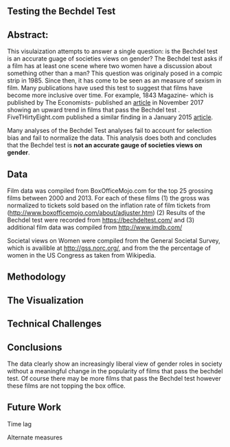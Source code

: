 ## Testing the Bechdel Test

## Abstract: 

This visulaization attempts to answer a single question: is the Bechdel test is an accurate guage of societies views on gender? The Bechdel test asks if a film has at least one scene where two women have a discussion about something other than a man? This question was originaly posed in a compic strip in 1985. Since then, it has come to be seen as an measure of sexism in film. 
Many publications have used this test to suggest that films have become more inclusive over time. For example, 1843 Magazine- which is published by The Economists- published an [article](https://www.1843magazine.com/data-graphic/what-the-numbers-say/men-women-and-films) in November 2017 showing an upward trend in films that pass the Bechdel test . FiveTHirtyEight.com published a similar finding in a January 2015 [article](https://fivethirtyeight.com/features/the-casting-of-the-ghostbusters-reboot-is-a-brilliant-financial-move/).

Many analyses of the Bechdel Test analyses fail to account for selection bias and fail to normalize the data. This analysis does both and concludes that the Bechdel test is **not an accurate gauge of societies views on gender**.

## Data
Film data was compiled from BoxOfficeMojo.com for the top 25 grossing films between 2000 and 2013. For each of these films (1) the gross was normalized to tickets sold based on the inflation rate of film tickets from (http://www.boxofficemojo.com/about/adjuster.htm) (2) Results of the Bechdel test were recorded from https://bechdeltest.com/ and (3) additional film data was compiled from http://www.imdb.com/ 

Societal views on Women were compiled from the General Societal Survey, which is availible at http://gss.norc.org/, and from the the percentage of women in the US Congress as taken from Wikipedia. 

## Methodology

## The Visualization

## Technical Challenges

## Conclusions
The data clearly show an increasingly liberal view of gender roles in society without a meaningful change in the popularity of films that pass the bechdel test. Of course there may be more films that pass the Bechdel test however these films are not topping the box office.

## Future Work
Time lag

Alternate measures

